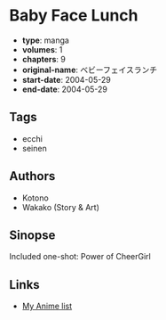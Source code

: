 # Baby Face Lunch

-   **type**: manga
-   **volumes**: 1
-   **chapters**: 9
-   **original-name**: ベビーフェイスランチ
-   **start-date**: 2004-05-29
-   **end-date**: 2004-05-29

## Tags

-   ecchi
-   seinen

## Authors

-   Kotono
-   Wakako (Story & Art)

## Sinopse

Included one-shot: Power of CheerGirl

## Links

-   [My Anime list](https://myanimelist.net/manga/21864/Baby_Face_Lunch)
